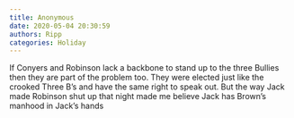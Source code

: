 ```yaml
---
title: Anonymous
date: 2020-05-04 20:30:59
authors: Ripp
categories: Holiday
---
```


 If Conyers and Robinson lack a backbone to stand up to the three Bullies then they are part of the problem too.   They were elected just like the crooked Three B’s and have the same right to speak out.  But the way Jack made Robinson shut up that night made me believe Jack has Brown’s manhood in Jack’s hands